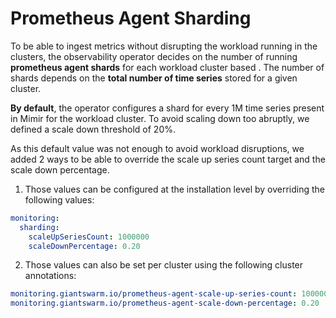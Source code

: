 # Prometheus Agent Sharding

To be able to ingest metrics without disrupting the workload running in the clusters, the observability operator decides on the number of running __prometheus agent shards__ for each workload cluster based . The number of shards depends on the __total number of time series__ stored for a given cluster.

__By default__, the operator configures a shard for every 1M time series present in Mimir for the workload cluster. To avoid scaling down too abruptly, we defined a scale down threshold of 20%.

As this default value was not enough to avoid workload disruptions, we added 2 ways to be able to override the scale up series count target and the scale down percentage.

1. Those values can be configured at the installation level by overriding the following values:

```yaml
monitoring:
  sharding:
    scaleUpSeriesCount: 1000000
    scaleDownPercentage: 0.20
```

2. Those values can also be set per cluster using the following cluster annotations:

```yaml
monitoring.giantswarm.io/prometheus-agent-scale-up-series-count: 1000000
monitoring.giantswarm.io/prometheus-agent-scale-down-percentage: 0.20
```
